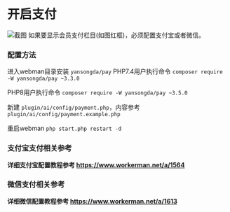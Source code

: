 # 开启支付
![截图](https://www.workerman.net/upload/img/20230823/2364e5675a397d.png)
如果要显示会员支付栏目(如图红框)，必须配置支付宝或者微信。

### 配置方法
进入webman目录安装 `yansongda/pay`
PHP7.4用户执行命令
`composer require -W yansongda/pay ~3.3.0`

PHP8用户执行命令
`composer require -W yansongda/pay ~3.5.0`

新建 `plugin/ai/config/payment.php`，内容参考`plugin/ai/config/payment.example.php`

重启webman `php start.php restart -d`

### 支付宝支付相关参考
**详细支付宝配置教程参考 https://www.workerman.net/a/1564**

### 微信支付相关参考
**详细微信配置教程参考 https://www.workerman.net/a/1613**
